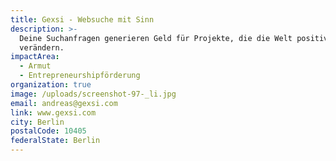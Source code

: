 ```yaml
---
title: Gexsi - Websuche mit Sinn
description: >-
  Deine Suchanfragen generieren Geld für Projekte, die die Welt positiv
  verändern.
impactArea:
  - Armut
  - Entrepreneurshipförderung
organization: true
image: /uploads/screenshot-97-_li.jpg
email: andreas@gexsi.com
link: www.gexsi.com
city: Berlin
postalCode: 10405
federalState: Berlin
---
```


